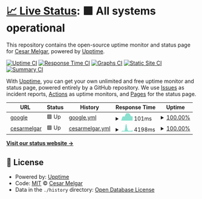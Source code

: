 # [📈 Live Status](https://jcmrmelgar.github.io/upptime): <!--live status--> **🟩 All systems operational**

This repository contains the open-source uptime monitor and status page for [Cesar Melgar](cesarmelgar.com), powered by [Upptime](https://github.com/upptime/upptime).

[![Uptime CI](https://github.com/jcmrmelgar/upptime/workflows/Uptime%20CI/badge.svg)](https://github.com/jcmrmelgar/upptime/actions?query=workflow%3A%22Uptime+CI%22)
[![Response Time CI](https://github.com/jcmrmelgar/upptime/workflows/Response%20Time%20CI/badge.svg)](https://github.com/jcmrmelgar/upptime/actions?query=workflow%3A%22Response+Time+CI%22)
[![Graphs CI](https://github.com/jcmrmelgar/upptime/workflows/Graphs%20CI/badge.svg)](https://github.com/jcmrmelgar/upptime/actions?query=workflow%3A%22Graphs+CI%22)
[![Static Site CI](https://github.com/jcmrmelgar/upptime/workflows/Static%20Site%20CI/badge.svg)](https://github.com/jcmrmelgar/upptime/actions?query=workflow%3A%22Static+Site+CI%22)
[![Summary CI](https://github.com/jcmrmelgar/upptime/workflows/Summary%20CI/badge.svg)](https://github.com/jcmrmelgar/upptime/actions?query=workflow%3A%22Summary+CI%22)

With [Upptime](https://upptime.js.org), you can get your own unlimited and free uptime monitor and status page, powered entirely by a GitHub repository. We use [Issues](https://github.com/jcmrmelgar/upptime/issues) as incident reports, [Actions](https://github.com/jcmrmelgar/upptime/actions) as uptime monitors, and [Pages](https://jcmrmelgar.github.io/upptime) for the status page.

<!--start: status pages-->
<!-- This summary is generated by Upptime (https://github.com/upptime/upptime) -->
<!-- Do not edit this manually, your changes will be overwritten -->
<!-- prettier-ignore -->
| URL | Status | History | Response Time | Uptime |
| --- | ------ | ------- | ------------- | ------ |
| <img alt="" src="https://favicons.githubusercontent.com/www.google.com" height="13"> [google](https://www.google.com) | 🟩 Up | [google.yml](https://github.com/jcmrmelgar/Upptime/commits/HEAD/history/google.yml) | <details><summary><img alt="Response time graph" src="./graphs/google/response-time-week.png" height="20"> 101ms</summary><br><a href="https://jcmrmelgar.github.io/upptime/history/google"><img alt="Response time 122" src="https://img.shields.io/endpoint?url=https%3A%2F%2Fraw.githubusercontent.com%2Fjcmrmelgar%2FUpptime%2FHEAD%2Fapi%2Fgoogle%2Fresponse-time.json"></a><br><a href="https://jcmrmelgar.github.io/upptime/history/google"><img alt="24-hour response time 81" src="https://img.shields.io/endpoint?url=https%3A%2F%2Fraw.githubusercontent.com%2Fjcmrmelgar%2FUpptime%2FHEAD%2Fapi%2Fgoogle%2Fresponse-time-day.json"></a><br><a href="https://jcmrmelgar.github.io/upptime/history/google"><img alt="7-day response time 101" src="https://img.shields.io/endpoint?url=https%3A%2F%2Fraw.githubusercontent.com%2Fjcmrmelgar%2FUpptime%2FHEAD%2Fapi%2Fgoogle%2Fresponse-time-week.json"></a><br><a href="https://jcmrmelgar.github.io/upptime/history/google"><img alt="30-day response time 90" src="https://img.shields.io/endpoint?url=https%3A%2F%2Fraw.githubusercontent.com%2Fjcmrmelgar%2FUpptime%2FHEAD%2Fapi%2Fgoogle%2Fresponse-time-month.json"></a><br><a href="https://jcmrmelgar.github.io/upptime/history/google"><img alt="1-year response time 122" src="https://img.shields.io/endpoint?url=https%3A%2F%2Fraw.githubusercontent.com%2Fjcmrmelgar%2FUpptime%2FHEAD%2Fapi%2Fgoogle%2Fresponse-time-year.json"></a></details> | <details><summary><a href="https://jcmrmelgar.github.io/upptime/history/google">100.00%</a></summary><a href="https://jcmrmelgar.github.io/upptime/history/google"><img alt="All-time uptime 100.00%" src="https://img.shields.io/endpoint?url=https%3A%2F%2Fraw.githubusercontent.com%2Fjcmrmelgar%2FUpptime%2FHEAD%2Fapi%2Fgoogle%2Fuptime.json"></a><br><a href="https://jcmrmelgar.github.io/upptime/history/google"><img alt="24-hour uptime 100.00%" src="https://img.shields.io/endpoint?url=https%3A%2F%2Fraw.githubusercontent.com%2Fjcmrmelgar%2FUpptime%2FHEAD%2Fapi%2Fgoogle%2Fuptime-day.json"></a><br><a href="https://jcmrmelgar.github.io/upptime/history/google"><img alt="7-day uptime 100.00%" src="https://img.shields.io/endpoint?url=https%3A%2F%2Fraw.githubusercontent.com%2Fjcmrmelgar%2FUpptime%2FHEAD%2Fapi%2Fgoogle%2Fuptime-week.json"></a><br><a href="https://jcmrmelgar.github.io/upptime/history/google"><img alt="30-day uptime 100.00%" src="https://img.shields.io/endpoint?url=https%3A%2F%2Fraw.githubusercontent.com%2Fjcmrmelgar%2FUpptime%2FHEAD%2Fapi%2Fgoogle%2Fuptime-month.json"></a><br><a href="https://jcmrmelgar.github.io/upptime/history/google"><img alt="1-year uptime 100.00%" src="https://img.shields.io/endpoint?url=https%3A%2F%2Fraw.githubusercontent.com%2Fjcmrmelgar%2FUpptime%2FHEAD%2Fapi%2Fgoogle%2Fuptime-year.json"></a></details>
| <img alt="" src="https://favicons.githubusercontent.com/cesarmelgar.com" height="13"> [cesarmelgar](http://cesarmelgar.com) | 🟩 Up | [cesarmelgar.yml](https://github.com/jcmrmelgar/Upptime/commits/HEAD/history/cesarmelgar.yml) | <details><summary><img alt="Response time graph" src="./graphs/cesarmelgar/response-time-week.png" height="20"> 4198ms</summary><br><a href="https://jcmrmelgar.github.io/upptime/history/cesarmelgar"><img alt="Response time 2676" src="https://img.shields.io/endpoint?url=https%3A%2F%2Fraw.githubusercontent.com%2Fjcmrmelgar%2FUpptime%2FHEAD%2Fapi%2Fcesarmelgar%2Fresponse-time.json"></a><br><a href="https://jcmrmelgar.github.io/upptime/history/cesarmelgar"><img alt="24-hour response time 1542" src="https://img.shields.io/endpoint?url=https%3A%2F%2Fraw.githubusercontent.com%2Fjcmrmelgar%2FUpptime%2FHEAD%2Fapi%2Fcesarmelgar%2Fresponse-time-day.json"></a><br><a href="https://jcmrmelgar.github.io/upptime/history/cesarmelgar"><img alt="7-day response time 4198" src="https://img.shields.io/endpoint?url=https%3A%2F%2Fraw.githubusercontent.com%2Fjcmrmelgar%2FUpptime%2FHEAD%2Fapi%2Fcesarmelgar%2Fresponse-time-week.json"></a><br><a href="https://jcmrmelgar.github.io/upptime/history/cesarmelgar"><img alt="30-day response time 2572" src="https://img.shields.io/endpoint?url=https%3A%2F%2Fraw.githubusercontent.com%2Fjcmrmelgar%2FUpptime%2FHEAD%2Fapi%2Fcesarmelgar%2Fresponse-time-month.json"></a><br><a href="https://jcmrmelgar.github.io/upptime/history/cesarmelgar"><img alt="1-year response time 2676" src="https://img.shields.io/endpoint?url=https%3A%2F%2Fraw.githubusercontent.com%2Fjcmrmelgar%2FUpptime%2FHEAD%2Fapi%2Fcesarmelgar%2Fresponse-time-year.json"></a></details> | <details><summary><a href="https://jcmrmelgar.github.io/upptime/history/cesarmelgar">100.00%</a></summary><a href="https://jcmrmelgar.github.io/upptime/history/cesarmelgar"><img alt="All-time uptime 99.98%" src="https://img.shields.io/endpoint?url=https%3A%2F%2Fraw.githubusercontent.com%2Fjcmrmelgar%2FUpptime%2FHEAD%2Fapi%2Fcesarmelgar%2Fuptime.json"></a><br><a href="https://jcmrmelgar.github.io/upptime/history/cesarmelgar"><img alt="24-hour uptime 100.00%" src="https://img.shields.io/endpoint?url=https%3A%2F%2Fraw.githubusercontent.com%2Fjcmrmelgar%2FUpptime%2FHEAD%2Fapi%2Fcesarmelgar%2Fuptime-day.json"></a><br><a href="https://jcmrmelgar.github.io/upptime/history/cesarmelgar"><img alt="7-day uptime 100.00%" src="https://img.shields.io/endpoint?url=https%3A%2F%2Fraw.githubusercontent.com%2Fjcmrmelgar%2FUpptime%2FHEAD%2Fapi%2Fcesarmelgar%2Fuptime-week.json"></a><br><a href="https://jcmrmelgar.github.io/upptime/history/cesarmelgar"><img alt="30-day uptime 99.94%" src="https://img.shields.io/endpoint?url=https%3A%2F%2Fraw.githubusercontent.com%2Fjcmrmelgar%2FUpptime%2FHEAD%2Fapi%2Fcesarmelgar%2Fuptime-month.json"></a><br><a href="https://jcmrmelgar.github.io/upptime/history/cesarmelgar"><img alt="1-year uptime 99.98%" src="https://img.shields.io/endpoint?url=https%3A%2F%2Fraw.githubusercontent.com%2Fjcmrmelgar%2FUpptime%2FHEAD%2Fapi%2Fcesarmelgar%2Fuptime-year.json"></a></details>

<!--end: status pages-->

[**Visit our status website →**](https://jcmrmelgar.github.io/upptime)

## 📄 License

- Powered by: [Upptime](https://github.com/upptime/upptime)
- Code: [MIT](./LICENSE) © [Cesar Melgar](cesarmelgar.com)
- Data in the `./history` directory: [Open Database License](https://opendatacommons.org/licenses/odbl/1-0/)
